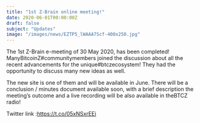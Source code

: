 ```yaml
---
title: "1st Z-Brain online meeting!"
date: 2020-06-01T00:00:00Z
draft: false
subject: "Updates"
image: "/images/news/EZTP5_lWAAA7Scf-400x250.jpg"
---
```


The 1st Z-Brain e-meeting of 30 May 2020, has been completed!  ManyBitcoinZ#communitymembers joined the discussion about all the recent advancements for the unique#btczecosystem! They had the opportunity to discuss many new ideas as well.

The new site is one of them and will be available in June. There will be a conclusion / minutes document available soon, with a brief description the meeting’s outcome and a live recording will be also available in theBTCZ radio!

Twitter link :https://t.co/05xNSxrEEi
